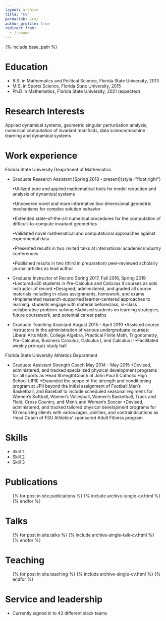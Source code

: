 ```yaml
---
layout: archive
title: "CV"
permalink: /cv/
author_profile: true
redirect_from:
  - /resume
---
```


{% include base_path %}

Education
======
* B.S. in Mathematics and Political Science, Florida State University, 2013
* M.S. in Sports Science, Florida State University, 2015
* Ph.D in Mathematics, Florida State University, 2021 (expected)

Research Interests
======
Applied dynamical systems, geometric singular perturbation analysis, numerical computation of invariant manifolds, data science/machine learning and dynamical systems

Work experience
======
Florida State University Deaprtment of Mathematics
* Graduate Research Assistant [Spring 2018 - present]{style="float:right"}

  •Utilized pure and applied mathematical tools for model reduction and analysis of dynamical systems
  
  •Uncovered novel and more informative low-dimensional geometric mechanisms for complex solution behavior
  
  •Extended state-of-the-art numerical procedures for the computation of difficult-to-compute invariant geometries
  
  •Validated novel mathematical and computational approaches against experimental data
  
  •Presented results in two invited talks at international academic/industry conferences
  
  •Published results in two (third in preparation) peer-reviewed scholarly journal articles as lead author

* Graduate Instructor of Record                                                                                                Spring 2017, Fall 2018, Spring 2019
  •Lectured≈30 students in Pre-Calculus and Calculus II courses as solo instructor of record
  •Designed, administered, and graded all course materials including in-class assignments, homework, and exams
  •Implemented research-supported learner-centered approaches to learning: students engage with material beforeclass, in-class collaborative problem-solving
  •Advised students on learning strategies, future coursework, and potential career paths

* Graduate Teaching Assistant                                                                                                             August 2015 - April 2019
 •Assisted course instructors in the administration of various undergraduate courses: Liberal Arts Math, College Algebra, Practical Finite Math, Trigonometry,       Pre-Calculus, Business Calculus, Calculus I, and Calculus II
 •Facilitated weekly pre-quiz study hall
 
Florida State University Athletics Department
* Graduate Assistant Strength Coach                                                                                                            May 2014 - May 2015
  •Devised, administered, and tracked specialized physical development programs for all sports as Head StrengthCoach at John Paul II Catholic High School (JPII)
  •Expanded the scope of the strength and conditioning program at JPII beyond the initial assignment of Football,Men’s Basketball, and Baseball to include            scheduled seasonal regimens for Women’s Softball, Women’s Volleyball, Women’s Basketball, Track and Field, Cross Country, and Men’s and Women’s Soccer
  •Devised, administered, and tracked tailored physical development programs for 10 recurring clients with variousages, abilities, and contraindications as Head      Coach of FSU Athletics’ sponsored Adult Fitness program
  
Skills
======
* Skill 1
* Skill 2
* Skill 3

Publications
======
  <ul>{% for post in site.publications %}
    {% include archive-single-cv.html %}
  {% endfor %}</ul>
  
Talks
======
  <ul>{% for post in site.talks %}
    {% include archive-single-talk-cv.html %}
  {% endfor %}</ul>
  
Teaching
======
  <ul>{% for post in site.teaching %}
    {% include archive-single-cv.html %}
  {% endfor %}</ul>
  
Service and leadership
======
* Currently signed in to 43 different slack teams
